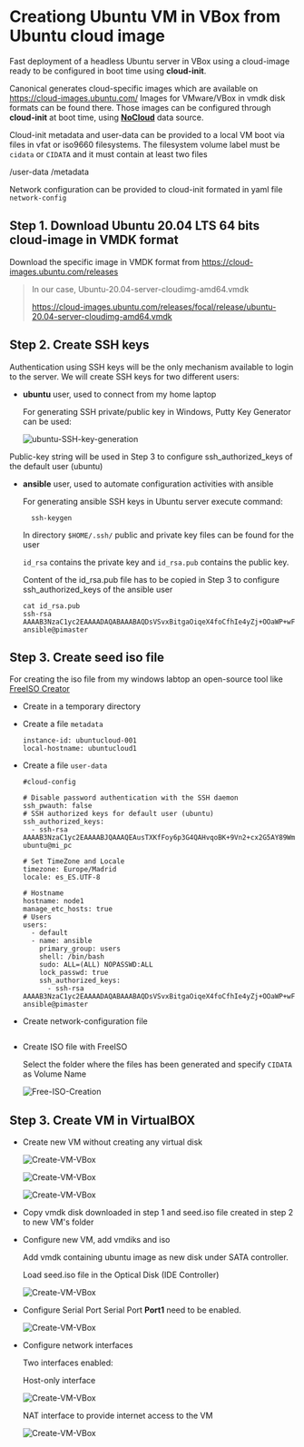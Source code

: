 # Creationg Ubuntu VM in VBox from Ubuntu cloud image

Fast deployment of a headless Ubuntu server in VBox using a cloud-image ready to be configured in boot time using **cloud-init**.

Canonical generates cloud-specific images which are available on https://cloud-images.ubuntu.com/
Images for VMware/VBox in vmdk disk formats can be found there.
Those images can be configured through **cloud-init** at boot time, using [**NoCloud**](https://cloudinit.readthedocs.io/en/latest/topics/datasources/nocloud.html) data source.

Cloud-init metadata and user-data can be provided to a local VM boot via files in vfat or iso9660 filesystems. The filesystem volume label must be `cidata` or `CIDATA` and it must contain at least two files

   /user-data
   /metadata

Network configuration can be provided to cloud-init formated in yaml file `network-config`

## Step 1. Download Ubuntu 20.04 LTS 64 bits cloud-image in VMDK format

Download the specific image in VMDK format from https://cloud-images.ubuntu.com/releases

> In our case, Ubuntu-20.04-server-cloudimg-amd64.vmdk
> 
> https://cloud-images.ubuntu.com/releases/focal/release/ubuntu-20.04-server-cloudimg-amd64.vmdk

## Step 2. Create SSH keys

Authentication using SSH keys will be the only mechanism available to login to the server.
We will create SSH keys for two different users:

- **ubuntu** user, used to connect from my home laptop

    For generating SSH private/public key in Windows, Putty Key Generator can be used:

    ![ubuntu-SSH-key-generation](images/ubuntu-user-SSH-key-generation.png "SSH Key Generation")

Public-key string will be used in Step 3 to configure ssh_authorized_keys of the default user (ubuntu)

- **ansible** user, used to automate configuration activities with ansible
 
     For generating ansible SSH keys in Ubuntu server execute command:

        ssh-keygen

    In directory `$HOME/.ssh/` public and private key files can be found for the user

    `id_rsa` contains the private key and `id_rsa.pub` contains the public key.

    Content of the id_rsa.pub file has to be copied in Step 3 to configure ssh_authorized_keys of the ansible user
    ```
    cat id_rsa.pub 
    ssh-rsa AAAAB3NzaC1yc2EAAAADAQABAAABAQDsVSvxBitgaOiqeX4foCfhIe4yZj+OOaWP+wFuoUOBCZMWQ3cW188nSyXhXKfwYK50oo44O6UVEb2GZiU9bLOoy1fjfiGMOnmp3AUVG+e6Vh5aXOeLCEKKxV3I8LjMXr4ack6vtOqOVFBGFSN0ThaRTZwKpoxQ+pEzh+Q4cMJTXBHXYH0eP7WEuQlPIM/hmhGa4kIw/A92Rm0ZlF2H6L2QzxdLV/2LmnLAkt9C+6tH62hepcMCIQFPvHVUqj93hpmNm9MQI4hM7uK5qyH8wGi3nmPuX311km3hkd5O6XT5KNZq9Nk1HTC2GHqYzwha/cAka5pRUfZmWkJrEuV3sNAl ansible@pimaster
    ```

## Step 3. Create seed iso file

For creating the iso file from my windows labtop an open-source tool like [FreeISO Creator](http://www.freeisocreator.com/)

- Create in a temporary directory
- Create a file `metadata`
  
     ```
     instance-id: ubuntucloud-001
     local-hostname: ubuntucloud1
     ```
- Create a file `user-data`

    ```
    #cloud-config
    
    # Disable password authentication with the SSH daemon
    ssh_pwauth: false
    # SSH authorized keys for default user (ubuntu)
    ssh_authorized_keys:
      - ssh-rsa AAAAB3NzaC1yc2EAAAABJQAAAQEAusTXKfFoy6p3G4QAHvqoBK+9Vn2+cx2G5AY89WmjMikmeTG9KUseOCIAx22BCrFTNryMZ0oLx4u3M+Ibm1nX76R3Gs4b+gBsgf0TFENzztST++n9/bHYWeMVXddeV9RFbvPnQZv/TfLfPUejIMjFt26JCfhZdw3Ukpx9FKYhFDxr2jG9hXzCY9Ja2IkVwHuBcO4gvWV5xtI1nS/LvMw44Okmlpqos/ETjkd12PLCxZU6GQDslUgGZGuWsvOKbf51sR+cvBppEAG3ujIDySZkVhXqH1SSaGQbxF0pO6N5d4PWus0xsafy5z1AJdTeXZdBXPVvUSNVOUw8lbL+RTWI2Q== ubuntu@mi_pc

    # Set TimeZone and Locale
    timezone: Europe/Madrid
    locale: es_ES.UTF-8

    # Hostname
    hostname: node1
    manage_etc_hosts: true
    # Users
    users:
      - default
      - name: ansible
        primary_group: users
        shell: /bin/bash
        sudo: ALL=(ALL) NOPASSWD:ALL
        lock_passwd: true
        ssh_authorized_keys:
          - ssh-rsa AAAAB3NzaC1yc2EAAAADAQABAAABAQDsVSvxBitgaOiqeX4foCfhIe4yZj+OOaWP+wFuoUOBCZMWQ3cW188nSyXhXKfwYK50oo44O6UVEb2GZiU9bLOoy1fjfiGMOnmp3AUVG+e6Vh5aXOeLCEKKxV3I8LjMXr4ack6vtOqOVFBGFSN0ThaRTZwKpoxQ+pEzh+Q4cMJTXBHXYH0eP7WEuQlPIM/hmhGa4kIw/A92Rm0ZlF2H6L2QzxdLVnLAkt9C+6tH62hepcMCIQFPvHVUqj93hpmNm9MQI4hM7uK5qyH8wGi3nmPuX311km3hkd5O6XT5KNZq9Nk1HTC2GHqYzwha/cAka5pRUfZmWkJrEuV3sNAl ansible@pimaster

    ```
- Create network-configuration file

    ```

    ```

- Create ISO file with FreeISO
    
    Select the folder where the files has been generated and specify `CIDATA` as Volume Name

    ![Free-ISO-Creation](images/VBox_create_ubuntu_cloud_image_0.png "Create seed.iso")

## Step 3. Create VM in VirtualBOX

- Create new VM without creating any virtual disk

    ![Create-VM-VBox](images/VBox_create_ubuntu_cloud_image_1.png "Create new VM")

    ![Create-VM-VBox](images/VBox_create_ubuntu_cloud_image_2.png "Configure Memory")

    ![Create-VM-VBox](images/VBox_create_ubuntu_cloud_image_3.png "Do not create virtual disk")

- Copy vmdk disk downloaded in step 1 and seed.iso file created in step 2 to new VM's folder

- Configure new VM, add vmdiks and iso

   Add vmdk containing ubuntu image as new disk under SATA controller.

   Load seed.iso file in the Optical Disk (IDE Controller)

    ![Create-VM-VBox](images/VBox_create_ubuntu_cloud_image_4.png "Configure Disk")

- Configure Serial Port
    Serial Port **Port1** need to be enabled.

    ![Create-VM-VBox](images/VBox_create_ubuntu_cloud_image_5.png "Create new VM")

- Configure network interfaces

    Two interfaces enabled: 
    
    Host-only interface

    ![Create-VM-VBox](images/VBox_create_ubuntu_cloud_image_6.png "Host-only interface")

    NAT interface to provide internet access to the VM

    ![Create-VM-VBox](images/VBox_create_ubuntu_cloud_image_7.png "NAT interface")
